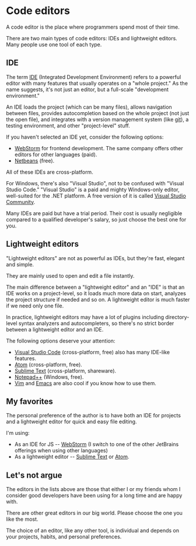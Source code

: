 # Code editors

A code editor is the place where programmers spend most of their time.

There are two main types of code editors: IDEs and lightweight editors. Many people use one tool of each type.

## IDE

The term [IDE](https://en.wikipedia.org/wiki/Integrated_development_environment) (Integrated Development Environment) refers to a powerful editor with many features that usually operates on a "whole project." As the name suggests, it's not just an editor, but a full-scale "development environment."

An IDE loads the project (which can be many files), allows navigation between files, provides autocompletion based on the whole project (not just the open file), and integrates with a version management system (like [git](https://git-scm.com/)), a testing environment, and other "project-level" stuff.

If you haven't selected an IDE yet, consider the following options:

- [WebStorm](http://www.jetbrains.com/webstorm/) for frontend development. The same company offers other editors for other languages (paid).
- [Netbeans](http://netbeans.org/) (free).

All of these IDEs are cross-platform.

For Windows, there's also "Visual Studio", not to be confused with "Visual Studio Code." "Visual Studio" is a paid and mighty Windows-only editor, well-suited for the .NET platform. A free version of it is called [Visual Studio Community](https://www.visualstudio.com/vs/community/).

Many IDEs are paid but have a trial period. Their cost is usually negligible compared to a qualified developer's salary, so just choose the best one for you.

## Lightweight editors

"Lightweight editors" are not as powerful as IDEs, but they're fast, elegant and simple.

They are mainly used to open and edit a file instantly.

The main difference between a "lightweight editor" and an "IDE" is that an IDE works on a project-level, so it loads much more data on start, analyzes the project structure if needed and so on. A lightweight editor is much faster if we need only one file.

In practice, lightweight editors may have a lot of plugins including directory-level syntax analyzers and autocompleters, so there's no strict border between a lightweight editor and an IDE.

The following options deserve your attention:

- [Visual Studio Code](https://code.visualstudio.com/) (cross-platform, free) also has many IDE-like features.
- [Atom](https://atom.io/) (cross-platform, free).
- [Sublime Text](http://www.sublimetext.com) (cross-platform, shareware).
- [Notepad++](https://notepad-plus-plus.org/) (Windows, free).
- [Vim](http://www.vim.org/) and [Emacs](https://www.gnu.org/software/emacs/) are also cool if you know how to use them.

## My favorites

The personal preference of the author is to have both an IDE for projects and a lightweight editor for quick and easy file editing.

I'm using:

- As an IDE for JS -- [WebStorm](http://www.jetbrains.com/webstorm/) (I switch to one of the other JetBrains offerings when using other languages)
- As a lightweight editor -- [Sublime Text](http://www.sublimetext.com) or [Atom](https://atom.io/).

## Let's not argue

The editors in the lists above are those that either I or my friends whom I consider good developers have been using for a long time and are happy with.

There are other great editors in our big world. Please choose the one you like the most.

The choice of an editor, like any other tool, is individual and depends on your projects, habits, and personal preferences.
